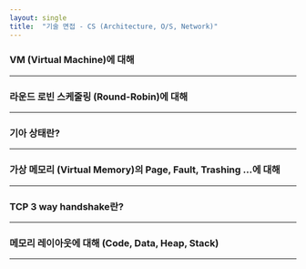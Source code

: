 ```yaml
---
layout: single
title:  "기술 면접 - CS (Architecture, O/S, Network)"
---
```


### VM (Virtual Machine)에 대해
---

### 라운드 로빈 스케줄링 (Round-Robin)에 대해
---

### 기아 상태란?
---

### 가상 메모리 (Virtual Memory)의 Page, Fault, Trashing ...에 대해
---

### TCP 3 way handshake란?
---

### 메모리 레이아웃에 대해 (Code, Data, Heap, Stack)
---

